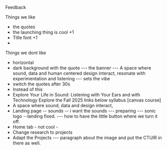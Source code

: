 Feedback 


Things we like 
- the quotes
- the launching thing is cool +1
- Title font +1
- 


Things we dont like 
- horizontal
- dark background with the quote --- the banner --- A space where sound, data and human centered design interact, resonate with experimentation and listening --- sets the vibe
- switch the quotes after 30s
- Instead of this 
- Explore Your Life in Sound: Listening with Your Ears and with Technology
    Explore the Fall 2025 links below
    syllabus
    [canvas course]
- A space where sound, data and design interact,
- Landing page -- sounds -- i want the sounds --- preparing --- sonic logo --landing fixed. --- how to have the little button where we turn it off.
- Home tab - not cool -
- Change research to projects
- Adapt the Projects --- paragraph about the image and put the CTUIR in there as well. 
